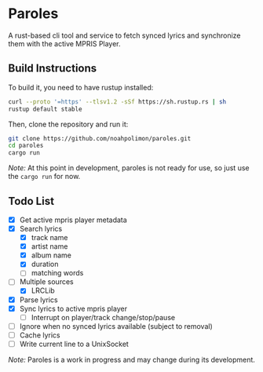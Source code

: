# Paroles

A rust-based cli tool and service to fetch synced lyrics and synchronize them with the active MPRIS Player.

## Build Instructions

To build it, you need to have rustup installed:

```bash
curl --proto '=https' --tlsv1.2 -sSf https://sh.rustup.rs | sh
rustup default stable
```

Then, clone the repository and run it:

```bash
git clone https://github.com/noahpolimon/paroles.git
cd paroles
cargo run
```

_Note:_ At this point in development, paroles is not ready for use, so just use the `cargo run` for now.

## Todo List

- [x] Get active mpris player metadata
- [x] Search lyrics
  - [x] track name
  - [x] artist name
  - [x] album name
  - [x] duration
  - [ ] matching words
- [ ] Multiple sources
  - [x] LRCLib
- [x] Parse lyrics
- [x] Sync lyrics to active mpris player
  - [ ] Interrupt on player/track change/stop/pause
- [ ] Ignore when no synced lyrics available (subject to removal)
- [ ] Cache lyrics
- [ ] Write current line to a UnixSocket

_Note:_ Paroles is a work in progress and may change during its development.
